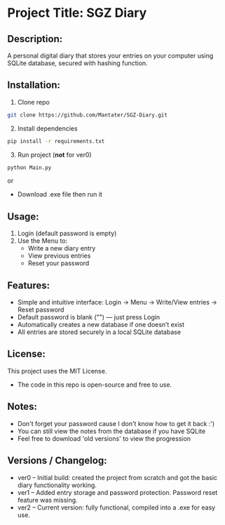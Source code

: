 # Project Title: SGZ Diary 

## Description:
A personal digital diary that stores your entries on your computer using SQLite database, secured with hashing function.

## Installation:
1. Clone repo
```sh
git clone https://github.com/Mantater/SGZ-Diary.git
```
2. Install dependencies
```sh
pip install -r requirements.txt
```
3. Run project (**not** for ver0)
```sh
python Main.py
```

or

- Download .exe file then run it


## Usage:
1. Login (default password is empty)
2. Use the Menu to:
    - Write a new diary entry
    - View previous entries
    - Reset your password

## Features:
- Simple and intuitive interface: Login → Menu → Write/View entries → Reset password
- Default password is blank ("") — just press Login
- Automatically creates a new database if one doesn’t exist
- All entries are stored securely in a local SQLite database

## License:
This project uses the MIT License.
- The code in this repo is open-source and free to use.

## Notes:
- Don't forget your password cause I don't know how to get it back :')
- You can still view the notes from the database if you have SQLite 
- Feel free to download 'old versions' to view the progression

## Versions / Changelog:
- ver0 – Initial build: created the project from scratch and got the basic diary functionality working.
- ver1 – Added entry storage and password protection. Password reset feature was missing.
- ver2 – Current version: fully functional, compiled into a .exe for easy use.
